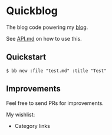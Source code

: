 # Quickblog

The blog code powering my [blog](https://blog.michielborkent.nl/).

See [API.md](API.md) on how to use this.

## Quickstart

```
$ bb new :file "test.md" :title "Test"
```

## Improvements

Feel free to send PRs for improvements.

My wishlist:

- Category links
